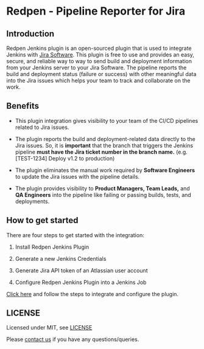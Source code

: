 # Redpen - Pipeline Reporter for Jira

## Introduction

Redpen Jenkins plugin is an open-sourced plugin that is used to integrate Jenkins with [Jira Software](https://www.atlassian.com/software/jira). This plugin is free to use and provides an easy, secure, and reliable way to way to send build and deployment information from your Jenkins server to your Jira Software. The pipeline reports the build and deployment status (failure or success) with other meaningful data into the Jira issues which helps your team to track and collaborate on the work.

## Benefits
 - This plugin integration gives visibility to your team of the CI/CD pipelines related to Jira issues.

 - The plugin reports the build and deployment-related data directly to the Jira issues. So, it is **important** that the branch that triggers the Jenkins pipeline **must have the Jira ticket number in the branch name.** (e.g. [TEST-1234] Deploy v1.2 to production)

 - The plugin eliminates the manual work required by **Software Engineers** to update the Jira issues with the pipeline details.
 
 - The plugin provides visibility to **Product Managers, Team Leads,** and **QA Engineers** into the pipeline like failing or passing builds, tests, and deployments.

## How to get started
There are four steps to get started with the integration:

1. Install Redpen Jenkins Plugin

2. Generate a new Jenkins Credentials 
3. Generate Jira API token of an Atlassian user account 
4. Configure Redpen Jenkins Plugin into a Jenkins Job

[Click here](https://support.redpen.ai/hc/en-us/articles/4727856045069) and follow the steps to integrate and configure the plugin.

## LICENSE

Licensed under MIT, see [LICENSE](LICENSE)

Please [contact us](https://www.redpen.ai/contact-us) if you have any questions/queries. 
